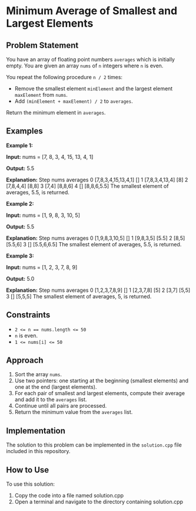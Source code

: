 # Minimum Average of Smallest and Largest Elements

## Problem Statement

You have an array of floating point numbers `averages` which is initially empty. You are given an array `nums` of `n` integers where `n` is even.

You repeat the following procedure `n / 2` times:
- Remove the smallest element `minElement` and the largest element `maxElement` from `nums`.
- Add `(minElement + maxElement) / 2` to `averages`.

Return the minimum element in `averages`.

## Examples

**Example 1:**

**Input:**
nums = [7, 8, 3, 4, 15, 13, 4, 1]

**Output:**
5.5

**Explanation:**
Step nums averages
0 [7,8,3,4,15,13,4,1] []
1 [7,8,3,4,13,4] [8]
2 [7,8,4,4] [8,8]
3 [7,4] [8,8,6]
4 [] [8,8,6,5.5]
The smallest element of averages, 5.5, is returned.

**Example 2:**

**Input:**
nums = [1, 9, 8, 3, 10, 5]

**Output:**
5.5

**Explanation:**
Step nums averages
0 [1,9,8,3,10,5] []
1 [9,8,3,5] [5.5]
2 [8,5] [5.5,6]
3 [] [5.5,6,6.5]
The smallest element of averages, 5.5, is returned.


**Example 3:**

**Input:**
nums = [1, 2, 3, 7, 8, 9]

**Output:**
5.0

**Explanation:**
Step nums averages
0 [1,2,3,7,8,9] []
1 [2,3,7,8] [5]
2 [3,7] [5,5]
3 [] [5,5,5]
The smallest element of averages, 5, is returned.


## Constraints

- `2 <= n == nums.length <= 50`
- `n` is even.
- `1 <= nums[i] <= 50`

## Approach

1. Sort the array `nums`.
2. Use two pointers: one starting at the beginning (smallest elements) and one at the end (largest elements).
3. For each pair of smallest and largest elements, compute their average and add it to the `averages` list.
4. Continue until all pairs are processed.
5. Return the minimum value from the `averages` list.

## Implementation

The solution to this problem can be implemented in the `solution.cpp` file included in this repository.


## How to Use
To use this solution:

1. Copy the code into a file named solution.cpp
2. Open a terminal and navigate to the directory containing solution.cpp
